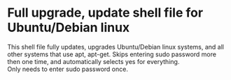 # Full upgrade, update shell file for Ubuntu/Debian linux 
This shell file fully updates, upgrades Ubuntu/Debian linux systems, and all other systems that use apt, apt-get.
Skips entering sudo password more then one time, and automatically selects yes for everything.  
Only needs to enter sudo password once. 
